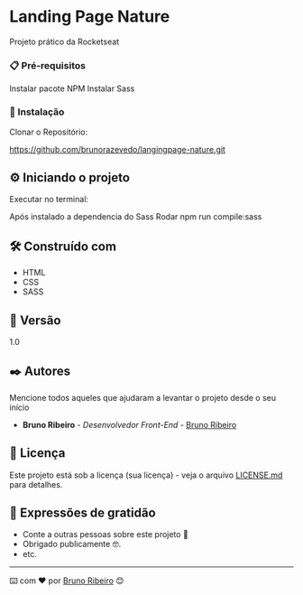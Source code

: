 # Landing Page Nature

Projeto prático da Rocketseat

### 📋 Pré-requisitos

Instalar pacote NPM
Instalar  Sass

### 🔧 Instalação

Clonar o Repositório:

https://github.com/brunorazevedo/langingpage-nature.git


## ⚙️ Iniciando o projeto

Executar no terminal:

Após instalado a dependencia do Sass
Rodar npm run compile:sass

## 🛠️ Construído com

 - HTML
 - CSS
 - SASS

## 📌 Versão

1.0

## ✒️ Autores

Mencione todos aqueles que ajudaram a levantar o projeto desde o seu início

* **Bruno Ribeiro** - *Desenvolvedor Front-End* - [Bruno Ribeiro](https://github.com/brunorazevedo)


## 📄 Licença

Este projeto está sob a licença (sua licença) - veja o arquivo [LICENSE.md](https://github.com/usuario/projeto/licenca) para detalhes.

## 🎁 Expressões de gratidão

* Conte a outras pessoas sobre este projeto 📢
* Obrigado publicamente 🤓.
* etc.


---
⌨️ com ❤️ por [Bruno Ribeiro](https://github.com/brunorazevedo) 😊

